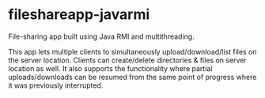 # fileshareapp-javarmi
File-sharing app built using Java RMI and multithreading.

This app lets multiple clients to simultaneously upload/download/list files on the server location. 
Clients can create/delete directories & files on server location as well. 
It also supports the functionality where partial uploads/downloads can be resumed from the same point of progress where it was previously interrupted.
